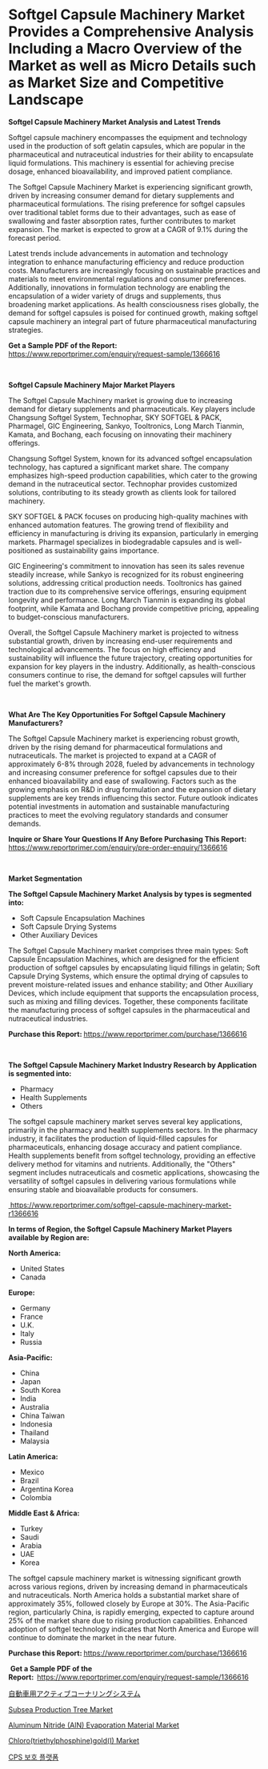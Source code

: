 <p><h1>Softgel Capsule Machinery Market Provides a Comprehensive Analysis Including a Macro Overview of the Market as well as Micro Details such as Market Size and Competitive Landscape</h1></p><p><strong>Softgel Capsule Machinery Market Analysis and Latest Trends</strong></p>
<p><p>Softgel capsule machinery encompasses the equipment and technology used in the production of soft gelatin capsules, which are popular in the pharmaceutical and nutraceutical industries for their ability to encapsulate liquid formulations. This machinery is essential for achieving precise dosage, enhanced bioavailability, and improved patient compliance.</p><p>The Softgel Capsule Machinery Market is experiencing significant growth, driven by increasing consumer demand for dietary supplements and pharmaceutical formulations. The rising preference for softgel capsules over traditional tablet forms due to their advantages, such as ease of swallowing and faster absorption rates, further contributes to market expansion. The market is expected to grow at a CAGR of 9.1% during the forecast period.</p><p>Latest trends include advancements in automation and technology integration to enhance manufacturing efficiency and reduce production costs. Manufacturers are increasingly focusing on sustainable practices and materials to meet environmental regulations and consumer preferences. Additionally, innovations in formulation technology are enabling the encapsulation of a wider variety of drugs and supplements, thus broadening market applications. As health consciousness rises globally, the demand for softgel capsules is poised for continued growth, making softgel capsule machinery an integral part of future pharmaceutical manufacturing strategies.</p></p>
<p><strong>Get a Sample PDF of the Report:&nbsp;</strong> <a href="https://www.reportprimer.com/enquiry/request-sample/1366616">https://www.reportprimer.com/enquiry/request-sample/1366616</a></p>
<p>&nbsp;</p>
<p><strong>Softgel Capsule Machinery Major Market Players</strong></p>
<p><p>The Softgel Capsule Machinery market is growing due to increasing demand for dietary supplements and pharmaceuticals. Key players include Changsung Softgel System, Technophar, SKY SOFTGEL & PACK, Pharmagel, GIC Engineering, Sankyo, Tooltronics, Long March Tianmin, Kamata, and Bochang, each focusing on innovating their machinery offerings.</p><p>Changsung Softgel System, known for its advanced softgel encapsulation technology, has captured a significant market share. The company emphasizes high-speed production capabilities, which cater to the growing demand in the nutraceutical sector. Technophar provides customized solutions, contributing to its steady growth as clients look for tailored machinery.</p><p>SKY SOFTGEL & PACK focuses on producing high-quality machines with enhanced automation features. The growing trend of flexibility and efficiency in manufacturing is driving its expansion, particularly in emerging markets. Pharmagel specializes in biodegradable capsules and is well-positioned as sustainability gains importance.</p><p>GIC Engineering's commitment to innovation has seen its sales revenue steadily increase, while Sankyo is recognized for its robust engineering solutions, addressing critical production needs. Tooltronics has gained traction due to its comprehensive service offerings, ensuring equipment longevity and performance. Long March Tianmin is expanding its global footprint, while Kamata and Bochang provide competitive pricing, appealing to budget-conscious manufacturers.</p><p>Overall, the Softgel Capsule Machinery market is projected to witness substantial growth, driven by increasing end-user requirements and technological advancements. The focus on high efficiency and sustainability will influence the future trajectory, creating opportunities for expansion for key players in the industry. Additionally, as health-conscious consumers continue to rise, the demand for softgel capsules will further fuel the market's growth.</p></p>
<p>&nbsp;</p>
<p><strong>What Are The Key Opportunities For Softgel Capsule Machinery Manufacturers?</strong></p>
<p><p>The Softgel Capsule Machinery market is experiencing robust growth, driven by the rising demand for pharmaceutical formulations and nutraceuticals. The market is projected to expand at a CAGR of approximately 6-8% through 2028, fueled by advancements in technology and increasing consumer preference for softgel capsules due to their enhanced bioavailability and ease of swallowing. Factors such as the growing emphasis on R&D in drug formulation and the expansion of dietary supplements are key trends influencing this sector. Future outlook indicates potential investments in automation and sustainable manufacturing practices to meet the evolving regulatory standards and consumer demands.</p></p>
<p><strong>Inquire or Share Your Questions If Any Before Purchasing This Report:</strong> <a href="https://www.reportprimer.com/enquiry/pre-order-enquiry/1366616">https://www.reportprimer.com/enquiry/pre-order-enquiry/1366616</a></p>
<p>&nbsp;</p>
<p><strong>Market Segmentation</strong></p>
<p><strong>The Softgel Capsule Machinery Market Analysis by types is segmented into:</strong></p>
<p><ul><li>Soft Capsule Encapsulation Machines</li><li>Soft Capsule Drying Systems</li><li>Other Auxiliary Devices</li></ul></p>
<p><p>The Softgel Capsule Machinery market comprises three main types: Soft Capsule Encapsulation Machines, which are designed for the efficient production of softgel capsules by encapsulating liquid fillings in gelatin; Soft Capsule Drying Systems, which ensure the optimal drying of capsules to prevent moisture-related issues and enhance stability; and Other Auxiliary Devices, which include equipment that supports the encapsulation process, such as mixing and filling devices. Together, these components facilitate the manufacturing process of softgel capsules in the pharmaceutical and nutraceutical industries.</p></p>
<p><strong>Purchase this Report:&nbsp;</strong><a href="https://www.reportprimer.com/purchase/1366616">https://www.reportprimer.com/purchase/1366616</a></p>
<p>&nbsp;</p>
<p><strong>The Softgel Capsule Machinery Market Industry Research by Application is segmented into:</strong></p>
<p><ul><li>Pharmacy</li><li>Health Supplements</li><li>Others</li></ul></p>
<p><p>The softgel capsule machinery market serves several key applications, primarily in the pharmacy and health supplements sectors. In the pharmacy industry, it facilitates the production of liquid-filled capsules for pharmaceuticals, enhancing dosage accuracy and patient compliance. Health supplements benefit from softgel technology, providing an effective delivery method for vitamins and nutrients. Additionally, the "Others" segment includes nutraceuticals and cosmetic applications, showcasing the versatility of softgel capsules in delivering various formulations while ensuring stable and bioavailable products for consumers.</p></p>
<p><a href="https://www.reportprimer.com/softgel-capsule-machinery-market-r1366616">&nbsp;https://www.reportprimer.com/softgel-capsule-machinery-market-r1366616</a></p>
<p><strong>In terms of Region, the Softgel Capsule Machinery Market Players available by Region are:</strong></p>
<p>
    <p> <strong> North America: </strong>
        <ul>
            <li>United States</li>
            <li>Canada</li>
        </ul>
        </p> 
    <p> <strong> Europe: </strong>
        <ul>
            <li>Germany</li>
            <li>France</li>
            <li>U.K.</li>
            <li>Italy</li>
            <li>Russia</li>
        </ul>
        </p> 
    <p> <strong> Asia-Pacific: </strong>
        <ul>
            <li>China</li>
            <li>Japan</li>
            <li>South Korea</li>
            <li>India</li>
            <li>Australia</li>
            <li>China Taiwan</li>
            <li>Indonesia</li>
            <li>Thailand</li>
            <li>Malaysia</li>
        </ul>
        </p> 
    <p> <strong> Latin America: </strong>
        <ul>
            <li>Mexico</li>
            <li>Brazil</li>
            <li>Argentina Korea</li>
            <li>Colombia</li>
        </ul>
        </p> 
    <p> <strong> Middle East & Africa: </strong>
        <ul>
            <li>Turkey</li>
            <li>Saudi</li>
            <li>Arabia</li>
            <li>UAE</li>
            <li>Korea</li>
        </ul>
    </p>
    </p>
<p><p>The softgel capsule machinery market is witnessing significant growth across various regions, driven by increasing demand in pharmaceuticals and nutraceuticals. North America holds a substantial market share of approximately 35%, followed closely by Europe at 30%. The Asia-Pacific region, particularly China, is rapidly emerging, expected to capture around 25% of the market share due to rising production capabilities. Enhanced adoption of softgel technology indicates that North America and Europe will continue to dominate the market in the near future.</p></p>
<p><strong>Purchase this Report: </strong><a href="https://www.reportprimer.com/purchase/1366616">https://www.reportprimer.com/purchase/1366616</a></p>
<p>&nbsp;<strong>Get a Sample PDF of the Report:&nbsp;&nbsp;</strong><a href="https://www.reportprimer.com/enquiry/request-sample/1366616">https://www.reportprimer.com/enquiry/request-sample/1366616</a></p>
<p><strong></strong></p>
<p><p><a href="https://medium.com/@ericwilderman2001/%E8%87%AA%E5%8B%95%E8%BB%8A%E3%82%A2%E3%82%AF%E3%83%86%E3%82%A3%E3%83%96%E3%82%B3%E3%83%BC%E3%83%8A%E3%83%AA%E3%83%B3%E3%82%B0%E3%82%B7%E3%82%B9%E3%83%86%E3%83%A0%E5%B8%82%E5%A0%B4%E8%AA%BF%E6%9F%BB%E5%A0%B1%E5%91%8A%E6%9B%B8-2031%E5%B9%B4%E3%81%BE%E3%81%A7%E3%81%AE%E5%B8%82%E5%A0%B4%E8%A6%8F%E6%A8%A1%E3%81%A8%E5%8F%8E%E7%9B%8A%E5%88%86%E6%9E%90%E3%82%92%E6%8E%A2%E3%82%8B-%E8%87%AA%E5%8B%95%E8%BB%8A%E3%82%A2%E3%82%AF%E3%83%86%E3%82%A3%E3%83%96%E3%82%B3%E3%83%BC%E3%83%8A%E3%83%AA%E3%83%B3%E3%82%B0%E3%82%B7%E3%82%B9%E3%83%86%E3%83%A0%E5%B8%82%E5%A0%B4%E3%81%AE%E5%B9%B4%E5%B9%B3%E5%9D%87%E6%88%90%E9%95%B7%E7%8E%87-cagr-11-8-%E3%82%92%E3%82%AB%E3%83%90%E3%83%BC%E3%81%97%E3%81%9F154%E3%83%9A%E3%83%BC%E3%82%B8%E3%81%AE%E5%A0%B1%E5%91%8A-2c999d4bb86f?postPublishedType=repub">自動車用アクティブコーナリングシステム</a></p><p><a href="https://www.linkedin.com/pulse/subsea-production-tree-market-research-report-includes-analysis-8wckc?trackingId=7MgsKziHQ0mUPOk5fcJG9Q%3D%3D">Subsea Production Tree Market</a></p><p><a href="https://issuu.com/reportprime-2/docs/aluminum-nitride-aln-evaporation-ma_d73ab1048bfbbd">Aluminum Nitride (AlN) Evaporation Material Market</a></p><p><a href="https://issuu.com/reportprime-2/docs/chlorotriethylphosphinegoldi-market_2c8c62db885265">Chloro(triethylphosphine)gold(I) Market</a></p><p><a href="https://medium.com/@ronp.aul/cps-%EB%B3%B4%ED%98%B8-%ED%94%8C%EB%9E%AB%ED%8F%BC-%EC%8B%9C%EC%9E%A5-%EC%84%B1%EC%9E%A5-%EC%8B%9C%EC%9E%A5-%EC%84%B8%EB%B6%84%ED%99%94-%EB%B0%8F-%EC%A7%80%EC%97%AD-%EB%B6%84%EC%84%9D-%EA%B8%80%EB%A1%9C%EB%B2%8C-%EC%98%88%EC%B8%A1-2031-85b3f4b9759b?postPublishedType=repub">CPS 보호 플랫폼</a></p></p>